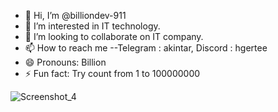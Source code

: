 - 👋 Hi, I’m @billiondev-911
- 👀 I’m interested in IT technology.
- 💞️ I’m looking to collaborate on IT company.
- 📫 How to reach me --Telegram : akintar, Discord :  hgertee
- 😄 Pronouns: Billion
- ⚡ Fun fact: Try count from 1 to 100000000

<!---
billiondev-911/billiondev-911 is a ✨ special ✨ repository because its `README.md` (this file) appears on your GitHub profile.
You can click the Preview link to take a look at your changes.
--->
![Screenshot_4](https://github.com/user-attachments/assets/e7b6e026-e80d-41f0-8e5b-b5bf1698af41)
